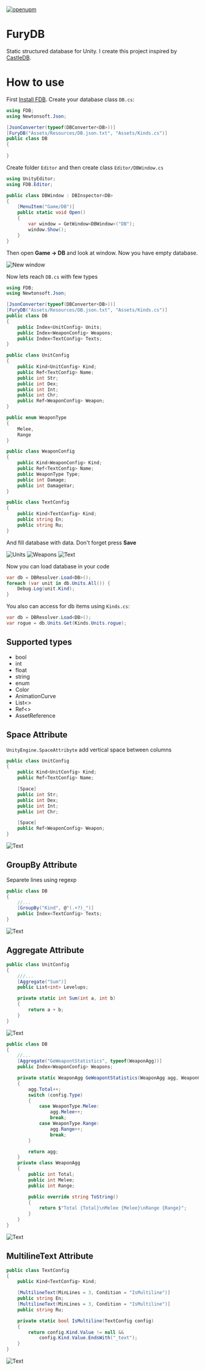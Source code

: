 [![openupm](https://img.shields.io/npm/v/com.pixelrebels.fdb?label=openupm&registry_uri=https://package.openupm.com)](https://openupm.com/packages/com.pixelrebels.fdb/)

# FuryDB

Static structured database for Unity. I create this project inspired by [CastleDB](http://castledb.org/).

# How to use

First [Install FDB](./Doc/Install/README.md). Create your database class `DB.cs`:

```DB.cs
using FDB;
using Newtonsoft.Json;

[JsonConverter(typeof(DBConverter<DB>))]
[FuryDB("Assets/Resources/DB.json.txt", "Assets/Kinds.cs")]
public class DB
{
    
}
```

Create folder `Editor` and then create class `Editor/DBWindow.cs`

```Editor/DBWindow.cs
using UnityEditor;
using FDB.Editor;

public class DBWindow : DBInspector<DB>
{
    [MenuItem("Game/DB")]
    public static void Open()
    {
        var window = GetWindow<DBWindow>("DB");
        window.Show();
    }
}

```

Then open **Game -> DB** and look at window. Now you have empty database.

![New window](./Doc/2.png)

Now lets reach `DB.cs` with few types

```DB.cs
using FDB;
using Newtonsoft.Json;

[JsonConverter(typeof(DBConverter<DB>))]
[FuryDB("Assets/Resources/DB.json.txt", "Assets/Kinds.cs")]
public class DB
{
    public Index<UnitConfig> Units;
    public Index<WeaponConfig> Weapons;
    public Index<TextConfig> Texts;
}

public class UnitConfig
{
    public Kind<UnitConfig> Kind;
    public Ref<TextConfig> Name;
    public int Str;
    public int Dex;
    public int Int;
    public int Chr;
    public Ref<WeaponConfig> Weapon;
}

public enum WeaponType
{
    Melee,
    Range
}

public class WeaponConfig
{
    public Kind<WeaponConfig> Kind;
    public Ref<TextConfig> Name;
    public WeaponType Type;
    public int Damage;
    public int DamageVar;
}

public class TextConfig
{
    public Kind<TextConfig> Kind;
    public string En;
    public string Ru;
}
```

And fill database with data. Don't forget press **Save**

![Units](./Doc/3.png)
![Weapons](./Doc/4.png)
![Text](./Doc/5.png)

Now you can load database in your code

```Boot.cs
var db = DBResolver.Load<DB>();
foreach (var unit in db.Units.All()) {
    Debug.Log(unit.Kind);
}
```

You also can access for db items using `Kinds.cs`:

```Boot.cs
var db = DBResolver.Load<DB>();
var rogue = db.Units.Get(Kinds.Units.rogue);
```

## Supported types

- bool
- int
- float
- string
- enum
- Color
- AnimationCurve
- List<>
- Ref<>
- AssetReference

## Space Attribute

`UnityEngine.SpaceAttribyte` add vertical space between columns

```Unit.cs
public class UnitConfig
{
    public Kind<UnitConfig> Kind;
    public Ref<TextConfig> Name;

    [Space]
    public int Str;
    public int Dex;
    public int Int;
    public int Chr;

    [Space]
    public Ref<WeaponConfig> Weapon;
}
```

![Text](./Doc/6.png)

## GroupBy Attribute

Separete lines using regexp

```DB.cs
public class DB
{
    //...
    [GroupBy("Kind", @"(.+?)_")]
    public Index<TextConfig> Texts;
}
```

![Text](./Doc/7.png)

## Aggregate Attribute

```DB.cs
public class UnitConfig
{
    ///...
    [Aggregate("Sum")]
    public List<int> Levelups;

    private static int Sum(int a, int b)
    {
        return a + b;
    }
}
```

![Text](./Doc/8a.png)

```DB.cs
public class DB
{
    //...
    [Aggregate("GeWeapontStatistics", typeof(WeaponAgg))]
    public Index<WeaponConfig> Weapons;

    private static WeaponAgg GeWeapontStatistics(WeaponAgg agg, WeaponConfig config)
    {
        agg.Total++;
        switch (config.Type)
        {
            case WeaponType.Melee:
                agg.Melee++;
                break;
            case WeaponType.Range:
                agg.Range++;
                break;
        }

        return agg;
    }
    private class WeaponAgg
    {
        public int Total;
        public int Melee;
        public int Range;

        public override string ToString()
        {
            return $"Total {Total}\nMelee {Melee}\nRange {Range}";
        }
    }
}
```

![Text](./Doc/8b.png)

## MultilineText Attribute

```TextConfig.cs
public class TextConfig
{
    public Kind<TextConfig> Kind;

    [MultilineText(MinLines = 3, Condition = "IsMultiline")]
    public string En;
    [MultilineText(MinLines = 3, Condition = "IsMultiline")]
    public string Ru;

    private static bool IsMultiline(TextConfig config)
    {
        return config.Kind.Value != null &&
            config.Kind.Value.EndsWith("_text");
    }
}
```

![Text](./Doc/9.png)